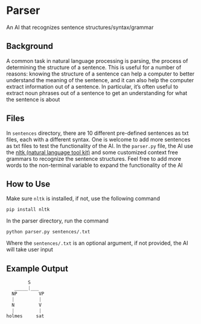 # Parser

An AI that recognizes sentence structures/syntax/grammar

## Background

A common task in natural language processing is parsing, the process of determining the structure of a sentence. This is useful for a number of reasons: knowing the structure of a sentence can help a computer to better understand the meaning of the sentence, and it can also help the computer extract information out of a sentence. In particular, it’s often useful to extract noun phrases out of a sentence to get an understanding for what the sentence is about

## Files

In `sentences` directory, there are 10 different pre-defined sentences as txt files, each with a different syntax. One is welcome to add more sentences as txt files to test the functionality of the AI. In the `parser.py` file, the AI use the [nltk (natural language tool kit)](https://www.nltk.org/) and some customized context free grammars to recognize the sentence structures. Feel free to add more words to the non-terminal variable to expand the functionality of the AI

## How to Use

Make sure `nltk` is installed, if not, use the following command

`pip install nltk`

In the parser directory, run the command

`python parser.py sentences/.txt`

Where the `sentences/.txt` is an optional argument, if not provided, the AI will take user input

## Example Output

```python
        S
   _____|___
  NP        VP
  |         |
  N         V
  |         |
holmes     sat
```
